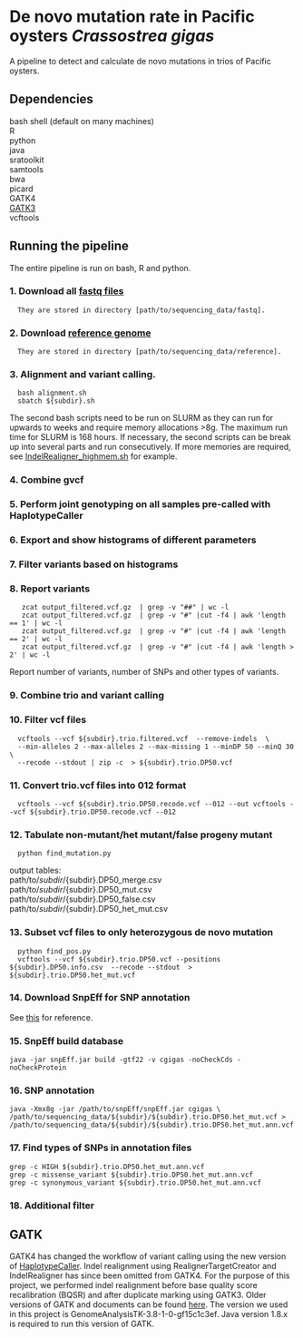 # De novo mutation rate in Pacific oysters _Crassostrea gigas_
A pipeline to detect and calculate de novo mutations in trios of Pacific oysters. 

## Dependencies 
bash shell (default on many machines) \
R \
python \
java \
sratoolkit \
samtools \
bwa \
picard \
GATK4 \
[GATK3](#gatk)\
vcftools

## Running the pipeline
The entire pipeline is run on bash, R and python.

### 1. Download all [fastq files](https://www.ncbi.nlm.nih.gov/bioproject/566001)
      They are stored in directory [path/to/sequencing_data/fastq].
### 2. Download [reference genome](https://www.ncbi.nlm.nih.gov/assembly/GCA_902806645.1)
      They are stored in directory [path/to/sequencing_data/reference].
### 3. Alignment and variant calling.
      bash alignment.sh
      sbatch ${subdir}.sh
The second bash scripts need to be run on SLURM as they can run for upwards to weeks and require memory allocations >8g. 
The maximum run time for SLURM is 168 hours. If necessary, the second scripts can be break up into several parts and run consecutively. 
If more memories are required, see [IndelRealigner_highmem.sh](IndelRealigner_highmem.sh) for example.
### 4. Combine gvcf
### 5. Perform joint genotyping on all samples pre-called with HaplotypeCaller
### 6. Export and show histograms of different parameters  
### 7. Filter variants based on histograms 
### 8. Report variants
       zcat output_filtered.vcf.gz  | grep -v "##" | wc -l
       zcat output_filtered.vcf.gz  | grep -v "#" |cut -f4 | awk 'length == 1' | wc -l
       zcat output_filtered.vcf.gz  | grep -v "#" |cut -f4 | awk 'length == 2' | wc -l
       zcat output_filtered.vcf.gz  | grep -v "#" |cut -f4 | awk 'length > 2' | wc -l
Report number of variants, number of SNPs and other types of variants.
### 9. Combine trio and variant calling 
### 10. Filter vcf files
      vcftools --vcf ${subdir}.trio.filtered.vcf  --remove-indels  \
      --min-alleles 2 --max-alleles 2 --max-missing 1 --minDP 50 --minQ 30  \
      --recode --stdout | zip -c  > ${subdir}.trio.DP50.vcf
### 11. Convert trio.vcf files into 012 format 
      vcftools --vcf ${subdir}.trio.DP50.recode.vcf --012 --out vcftools --vcf ${subdir}.trio.DP50.recode.vcf --012
### 12. Tabulate non-mutant/het mutant/false progeny mutant
      python find_mutation.py
output tables: \
path/to/${subdir}/${subdir}.DP50_merge.csv \
path/to/${subdir}/${subdir}.DP50_mut.csv \
path/to/${subdir}/${subdir}.DP50_false.csv \
path/to/${subdir}/${subdir}.DP50_het_mut.csv 
### 13. Subset vcf files to only  heterozygous de novo mutation
      python find_pos.py
      vcftools --vcf ${subdir}.trio.DP50.vcf --positions ${subdir}.DP50.info.csv  --recode --stdout  >  ${subdir}.trio.DP50.het_mut.vcf
### 14. Download SnpEff for SNP annotation
See [this](https://github.com/kdews/s-latissima-mutation-annotation/tree/main) for reference. 
### 15. SnpEff build database
	java -jar snpEff.jar build -gtf22 -v cgigas -noCheckCds -noCheckProtein
### 16. SNP annotation
	java -Xmx8g -jar /path/to/snpEff/snpEff.jar cgigas \
 	/path/to/sequencing_data/${subdir}/${subdir}.trio.DP50.het_mut.vcf > /path/to/sequencing_data/${subdir}/${subdir}.trio.DP50.het_mut.ann.vcf
### 17. Find types of SNPs in annotation files
	grep -c HIGH ${subdir}.trio.DP50.het_mut.ann.vcf
 	grep -c missense_variant ${subdir}.trio.DP50.het_mut.ann.vcf
  	grep -c synonymous_variant ${subdir}.trio.DP50.het_mut.ann.vcf
### 18. Additional filter 




      
## <a name="gatk">GATK</a>
GATK4 has changed the workflow of variant calling using the new version of [HaplotypeCaller](https://github.com/broadinstitute/gatk-docs/blob/master/blog-2012-to-2019/2016-06-21-Changing_workflows_around_calling_SNPs_and_indels.md?id=7847). Indel realignment using RealignerTargetCreator and IndelRealigner has since been omitted from GATK4. 
For the purpose of this project, we performed indel realignment before base quality score recalibration (BQSR) and after duplicate marking using GATK3.
Older versions of GATK and documents can be found [here](https://github.com/broadinstitute/gatk-docs).
The version we used in this project is GenomeAnalysisTK-3.8-1-0-gf15c1c3ef. Java version 1.8.x is required to run this version of GATK.



